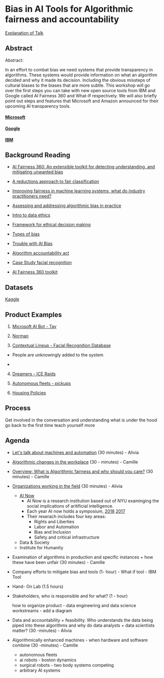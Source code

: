 # Bias in AI Tools for Algorithmic fairness and accountability
[Explanation of Talk](https://www.youtube.com/watch?v=LFADNppMYZQ)

## Abstract
Abstract:

In an effort to combat bias we need systems that provide transparency in algorithms. These systems would provide information on what an algorithm decided and why it made its decision. Including the obvious missteps of cultural biases to the biases that are more subtle. This workshop will go over the first steps you can take with new open source tools from IBM and Google called AI Fairness 360 and What-If respectively. We will also briefly point out steps and features that Microsoft and Amazon announced for their upcoming AI transparency tools.  

#### [Microsoft](https://www.microsoft.com/en-us/research/blog/machine-learning-for-fair-decisions/)

#### [Google](https://ai.googleblog.com/2018/09/the-what-if-tool-code-free-probing-of.html)

#### [IBM](https://www.ibm.com/blogs/research/2018/09/ai-fairness-360/)

## Background Reading

- [AI Fairness 360: An extensible toolkit for detecting understanding, and mitigating unwanted bias](https://arxiv.org/pdf/1810.01943.pdf)

- [A reductions approach to fair classification](https://arxiv.org/pdf/1803.02453.pdf)

- [Improving fairness in machine learning systems, what do industry practitioners need?](https://arxiv.org/pdf/1812.05239.pdf)

- [Assessing and addressing algorithmic bias in practice](http://interactions.acm.org/archive/view/november-december-2018/assessing-and-addressing-algorithmic-bias-in-practice)

- [Intro to data ethics](https://www.scu.edu/media/ethics-center/technology-ethics/IntroToDataEthics.pdf)

- [Framework for ethical decision making](https://www.scu.edu/ethics/ethics-resources/ethical-decision-making/a-framework-for-ethical-decision-making/)

- [Types of bias](https://developers.google.com/machine-learning/crash-course/fairness/types-of-bias)

- [Trouble with AI Bias](https://www.technologyreview.com/s/612876/this-is-how-ai-bias-really-happensand-why-its-so-hard-to-fix/)

- [Algorithm accountability act](https://www.booker.senate.gov/?p=press_release&id=903)

- [Case Study facial recognition]([https://www.scu.edu/ethics-in-technology-practice/case-studies/facial-recognition-technology/)

- [AI Fairness 360 toolkit](https://aif360.mybluemix.net/)


## Datasets

[Kaggle](https://www.kaggle.com/datasets?sortBy=hottest&group=public&page=1&pageSize=20&size=all&filetype=all&license=all&maintainerOrgId=4)

## Product Examples

1. [Microsoft AI Bot - Tay]()

2. [Norman]()

3. [Contextual Lineup - Facial Recognition Database]()

  - People are unknowingly added to the system
  
  - 

4. [Dreamers - ICE Raids]()

5. [Autonomous fleets - pickups]() 

6. [Housing Policies]()

## Process

Get involved in the conversation and understanding what is under the hood
go back to the first time
teach yourself more



## Agenda

- [Let's talk about machines and automation](https://docs.google.com/presentation/d/1TEFb3xhg765oZb977kqL88mW27asBvm070WGKtI-7ic/edit?usp=sharing) (30 minutes) - Alivia
- [Algorithmic changes in the workplace](https://docs.google.com/presentation/d/1dhOcoNElnAB1SkwEXdnGc4-VkWAda_yC39l8HwP-p-4/edit?usp=sharing) (30 - minutes) - Camille
- [Overview: What is Algorithmic fairness and why should you care?](https://docs.google.com/presentation/d/17Yxf31XvD8O9Prc9BhVE3H32Cgt-RMYF68Kvv4Bcbao/edit?usp=sharing) (30 minutes) - Camille
- [Organizations working in the field]() (30 minutes) - Alivia
    - [AI Now](https://ainowinstitute.org/) 
      - AI Now is a research institution based out of NYU examinging the social implications of aritificial intelligence.
      - Each year AI now holds a symposium, [2018](https://www.youtube.com/watch?v=NmdAtfcmTNg) [2017](https://www.youtube.com/watch?v=npL_UsK_npE)
      - Their reserach includes four key areas:
        - Rights and Liberties
        - Labor and Automation
        - Bias and Inclusion
        - Safety and critical infrastructure
    - Data & Society
    - Institute for Humanity
  
- Examination of algorithms in production and specific instances + how these have been unfair (30 minutes) - Camille
- Company efforts to mitigate bias and tools (1- hour) - What if tool - IBM Tool
- Hand- On Lab (1.5 hours)
- Stakeholders, who is responsible and for what? (1 - hour)

  how to organize product - data engineering and data science workstreams - add a diagram
  
  
- Data and accountability + feasibility. Who understands the data being piped into these algorithms and why do data analysts +    data scientists matter? (30 -minutes) - Alivia
- Algorithmically enhanced machines - when hardware and software combine (30 -minutes) - Camille

  - autonomous fleets
  - ai robots - boston dynamics
  - surgical robots - two body systems competing 
  - arbitrary AI systems
